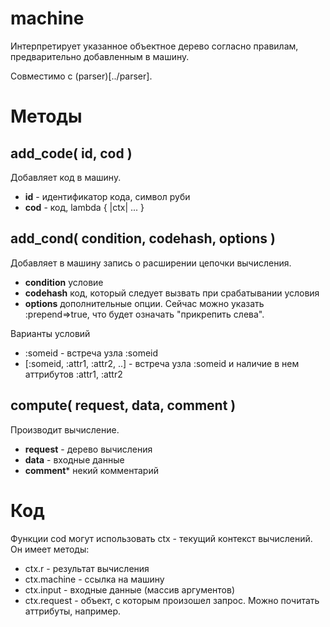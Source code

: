 # machine

Интерпретирует указанное объектное дерево согласно правилам,
предварительно добавленным в машину.

Совместимо с (parser)[../parser].

# Методы

## add_code( id, cod )
Добавляет код в машину.

 * **id** - идентификатор кода, символ руби
 * **cod** - код, lambda { |ctx| ... }

## add_cond( condition, codehash, options )

Добавляет в машину запись о расширении цепочки вычисления.

 * **condition** условие
 * **codehash** код, который следует вызвать при срабатывании условия
 * **options** дополнительные опции. Сейчас можно указать :prepend=>true, что будет означать "прикрепить слева".
 
Варианты условий
 * :someid - встреча узла :someid
 * [:someid, :attr1, :attr2, ..] - встреча узла :someid и наличие в нем аттрибутов :attr1, :attr2

## compute( request, data, comment )

Производит вычисление.

* **request** - дерево вычисления
* **data** - входные данные
* **comment*** некий комментарий

# Код
Функции cod могут использовать ctx - текущий контекст вычислений. Он имеет методы:

* ctx.r - результат вычисления
* ctx.machine - ссылка на машину
* ctx.input - входные данные (массив аргументов)
* ctx.request - объект, с которым произошел запрос. Можно почитать аттрибуты, например.
